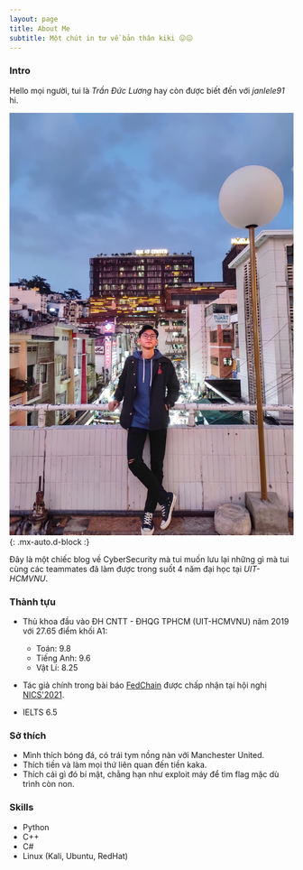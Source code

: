 ```yaml
---
layout: page
title: About Me
subtitle: Một chút in tư về bản thân kiki 😖😖
---
```


### Intro

Hello mọi người, tui là *Trần Đức Lương* hay còn được biết đến với *janlele91* hi.

![Chân dung](/assets/img/dalat.jpg){: .mx-auto.d-block :}

Đây là một chiếc blog về CyberSecurity mà tui muốn lưu lại những gì mà tui cùng các teammates đã làm được trong suốt 4 năm đại học tại *UIT-HCMVNU*. 

### Thành tựu

- Thủ khoa đầu vào ĐH CNTT - ĐHQG TPHCM (UIT-HCMVNU) năm 2019 với 27.65 điểm khối A1:
  - Toán: 9.8
  - Tiếng Anh: 9.6
  - Vật Lí: 8.25

- Tác giả chính trong bài báo [FedChain](https://ieeexplore.ieee.org/document/9701450?fbclid=IwAR0N6v_RzWSvDOdojyE2Bt-tgbcXemgiTRcmKe_coFUMurWRKn49qwBLDzM) được chấp nhận tại hội nghị [NICS'2021](http://nafosted-nics.org/).

- IELTS 6.5 


### Sở thích

- Mình thích bóng đá, có trái tym nồng nàn với Manchester United.
- Thích tiền và làm mọi thứ liên quan đến tiền kaka.
- Thích cái gì đó bí mật, chằng hạn như exploit máy để tìm flag mặc dù trình còn non.

### Skills

- Python
- C++
- C#
- Linux (Kali, Ubuntu, RedHat)